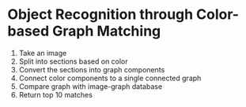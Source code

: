 # Object Recognition through Color-based Graph Matching

1.	Take an image
2.	Split into sections based on color
3.	Convert the sections into graph components
4.	Connect color components to a single connected graph
5.	Compare graph with image-graph database
6.	Return top 10 matches
